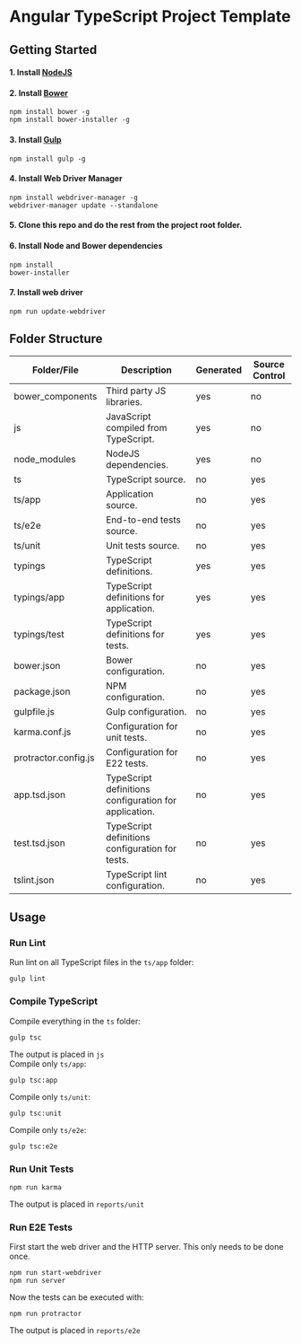 # Angular TypeScript Project Template
## Getting Started
#### 1. Install [NodeJS](https://nodejs.org/)
#### 2. Install [Bower](http://bower.io/)
```
npm install bower -g
npm install bower-installer -g
```
#### 3. Install [Gulp](http://gulpjs.com/)
```
npm install gulp -g
```
#### 4. Install Web Driver Manager
```
npm install webdriver-manager -g
webdriver-manager update --standalone
```
#### 5. Clone this repo and do the rest from the project root folder.
#### 6. Install Node and Bower dependencies
```
npm install
bower-installer
```
#### 7. Install web driver
```
npm run update-webdriver
```
## Folder Structure

Folder/File|Description|Generated|Source Control
---|---|---|---
bower_components|Third party JS libraries.|yes|no
js|JavaScript compiled from TypeScript.|yes|no
node_modules|NodeJS dependencies.|yes|no
ts|TypeScript source.|no|yes
ts/app|Application source.|no|yes
ts/e2e|End-to-end tests source.|no|yes
ts/unit|Unit tests source.|no|yes
typings|TypeScript definitions.|yes|yes
typings/app|TypeScript definitions for application.|yes|yes
typings/test|TypeScript definitions for tests.|yes|yes
bower.json|Bower configuration.|no|yes
package.json|NPM configuration.|no|yes
gulpfile.js|Gulp configuration.|no|yes
karma.conf.js|Configuration for unit tests.|no|yes
protractor.config.js|Configuration for E22 tests.|no|yes
app.tsd.json|TypeScript definitions configuration for application.|no|yes
test.tsd.json|TypeScript definitions configuration for tests.|no|yes
tslint.json|TypeScript lint configuration.|no|yes

## Usage
### Run Lint
Run lint on all TypeScript files in the `ts/app` folder:
```
gulp lint
```
### Compile TypeScript
Compile everything in the `ts` folder:
```
gulp tsc
```
The output is placed in `js`<br>
Compile only `ts/app`:
```
gulp tsc:app
```
Compile only `ts/unit`:
```
gulp tsc:unit
```
Compile only `ts/e2e`:
```
gulp tsc:e2e
```
### Run Unit Tests
```
npm run karma
```
The output is placed in `reports/unit`
### Run E2E Tests
First start the web driver and the HTTP server. This only needs to be done once.
```
npm run start-webdriver
npm run server
```
Now the tests can be executed with:
```
npm run protractor
```
The output is placed in `reports/e2e`

